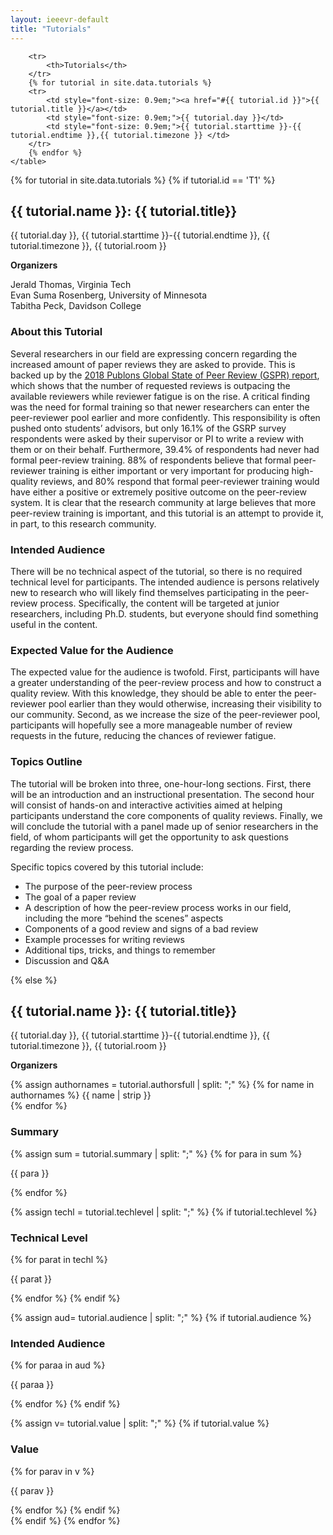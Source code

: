 ```yaml
---
layout: ieeevr-default
title: "Tutorials"
---
```


<link rel="stylesheet" href="{{ '/assets/css/tableStyles.css' | relative_url }}">

<div>
    <table class="styled-table">

        <tr>
            <th>Tutorials</th>
        </tr>
        {% for tutorial in site.data.tutorials %}
        <tr>
            <td style="font-size: 0.9em;"><a href="#{{ tutorial.id }}">{{ tutorial.title }}</a></td>
            <td style="font-size: 0.9em;">{{ tutorial.day }}</td>
            <td style="font-size: 0.9em;">{{ tutorial.starttime }}-{{ tutorial.endtime }},{{ tutorial.timezone }} </td>
        </tr>
        {% endfor %}
    </table>
</div>

{% for tutorial in site.data.tutorials %}
{% if tutorial.id == 'T1' %}
<div>
<h2 id="{{ tutorial.id }}">{{ tutorial.name }}: {{ tutorial.title}}</h2>


<p>
    {{ tutorial.day }}, {{ tutorial.starttime }}-{{ tutorial.endtime }}, {{ tutorial.timezone }}, {{ tutorial.room }}
</p>

<p>
    <strong>Organizers</strong>
</p>
<p>
    Jerald Thomas, Virginia Tech<br/> 
    Evan Suma Rosenberg, University of Minnesota<br/> 
    Tabitha Peck, Davidson College<br/>
</p>
<!-- <p>
    <strong style="font-size: 0.8em;color: black"> {{ tutorial.schedule1 }}, {{ tutorial.timezone1 }}</strong>
</p> -->

<h3>About this Tutorial</h3>
<p>
    Several researchers in our field are expressing concern regarding the increased amount of paper reviews they are asked to provide. This is backed up by the <a href="https://clarivate.com/lp/global-state-of-peer-review-report/">2018 Publons Global State of Peer Review (GSPR) report</a>, which shows that the number of requested reviews is outpacing the available reviewers while reviewer fatigue is on the rise. A critical finding was the need for formal training so that newer researchers can enter the peer-reviewer pool earlier and more confidently. This responsibility is often pushed onto students’ advisors, but only 16.1% of the GSRP survey respondents were asked by their supervisor or PI to write a review with them or on their behalf. Furthermore, 39.4% of respondents had never had formal peer-review training. 88% of respondents believe that formal peer-reviewer training is either important or very important for producing high-quality reviews, and 80% respond that formal peer-reviewer training would have either a positive or extremely positive outcome on the peer-review system. It is clear that the research community at large believes that more peer-review training is important, and this tutorial is an attempt to provide it, in part, to this research community.
</p>
<h3>Intended Audience</h3>
<p>
    There will be no technical aspect of the tutorial, so there is no required technical level for participants. The intended audience is persons relatively new to research who will likely find themselves participating in the peer-review process. Specifically, the content will be targeted at junior researchers, including Ph.D. students, but everyone should find something useful in the content.
</p>
<h3>Expected Value for the Audience</h3>
<p>
    The expected value for the audience is twofold. First, participants will have a greater understanding of the peer-review process and how to construct a quality review. With this knowledge, they should be able to enter the peer-reviewer pool earlier than they would otherwise, increasing their visibility to our community. Second, as we increase the size of the peer-reviewer pool, participants will hopefully see a more manageable number of review requests in the future, reducing the chances of reviewer fatigue.
</p>
<h3>Topics Outline</h3>
<p>
The tutorial will be broken into three, one-hour-long sections. First, there will be an introduction and an instructional presentation. The second hour will consist of hands-on and interactive activities aimed at helping participants understand the core components of quality reviews. Finally, we will conclude the tutorial with a panel made up of senior researchers in the field, of whom participants will get the opportunity to ask questions regarding the review process.
</p>
<p>
    Specific topics covered by this tutorial include:
</p>
<ul>
    <li>The purpose of the peer-review process</li>
    <li>The goal of a paper review</li>
    <li>A description of how the peer-review process works in our field, including the more “behind the scenes” aspects</li>
    <li>Components of a good review and signs of a bad review</li>
    <li>Example processes for writing reviews</li>
    <li>Additional tips, tricks, and things to remember</li>
    <li>Discussion and Q&A</li>
</ul>
</div>
{% else %}

<div>
<h2 id="{{ tutorial.id }}">{{ tutorial.name }}: {{ tutorial.title}}</h2>
<p>
    {{ tutorial.day }}, {{ tutorial.starttime }}-{{ tutorial.endtime }}, {{ tutorial.timezone }}, {{ tutorial.room }}
</p>
<p>
    <strong>Organizers</strong>
</p>
<p>
    {% assign authornames = tutorial.authorsfull | split: ";" %}
    {% for name in authornames %}
    {{ name | strip }} <br />
    {% endfor %}
</p>
<h3>Summary</h3>
    {% assign sum = tutorial.summary | split: ";" %}
    {% for para in sum %}
    <p>
    {{ para }} 
    </p>
    {% endfor %}


{% assign techl = tutorial.techlevel | split: ";" %}
{% if tutorial.techlevel %}
<h3>Technical Level</h3>
{% for parat in techl %}
<p>
{{ parat }} 
</p>
{% endfor %}
{% endif %}

{% assign aud= tutorial.audience | split: ";" %}
{% if tutorial.audience %}
<h3>Intended Audience</h3>
{% for paraa in aud %}
<p>
{{ paraa }} 
</p>
{% endfor %}
{% endif %}


{% assign v= tutorial.value | split: ";" %}
{% if tutorial.value %}
<h3>Value</h3>
{% for parav in v %}
<p>
{{ parav }} 
</p>
{% endfor %}
{% endif %}

</div>
{% endif %}
{% endfor %}